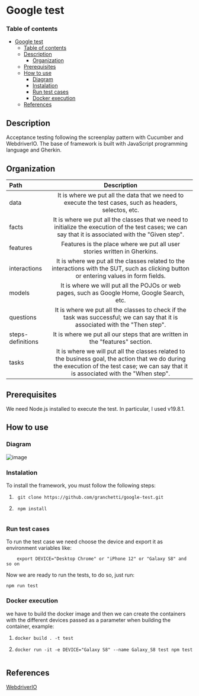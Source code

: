 # Google test


### Table of contents

- [Google test](#google-test)
    - [Table of contents](#table-of-contents)
  - [Description](#description)
    - [Organization](#organization)
  - [Prerequisites](#prerequisites)
  - [How to use](#how-to-use)
    - [Diagram](#diagram)
    - [Instalation](#instalation)
    - [Run test cases](#run-test-cases)
    - [Docker execution](#docker-execution)
  - [References](#references)


## Description

Acceptance testing following the screenplay pattern with Cucumber and WebdriverIO. The base of framework is built with JavaScript programming language and Gherkin.


## Organization

| Path | Description |
| :--- | :---: |
| data | It is where we put all the data that we need to execute the test cases, such as headers, selectos, etc. |
| facts | It is where we put all the classes that we need to initialize the execution of the test cases; we can say that it is associated with the "Given step". |
| features | Features is the place where we put all user stories written in Gherkins. |
| interactions | It is where we put all the classes related to the interactions with the SUT, such as clicking button or entering values in form fields. |
| models | It is where we will put all the POJOs or web pages, such as Google Home, Google Search, etc. |
| questions | It is where we put all the classes to check if the task was successful; we can say that it is associated with the "Then step". |
| steps-definitions | It is where we put all our steps that are written in the "features" section. |
| tasks | It is where we will put all the classes related to the business goal, the action that we do during the execution of the test case; we can say that it is associated with the "When step". |


## Prerequisites

We need Node.js installed to execute the test. In particular, I used v19.8.1.


## How to use 


### Diagram
         
![image](https://drive.google.com/uc?export=view&id=1vmdSq9QnPjPlLsi_L-o4nEXVRz6KW4BS)


### Instalation

To install the framework, you must follow the following steps:   

1. ``` 
    git clone https://github.com/granchetti/google-test.git
2. ```
    npm install
    
### Run test cases 

To run the test case we need choose the device and export it as environment variables like:

``` 
    export DEVICE="Desktop Chrome" or "iPhone 12" or "Galaxy S8" and so on
```
Now we are ready to run the tests, to do so, just run:
```
npm run test
```

### Docker execution

we have to build the docker image and then we can create the containers with the different devices passed as a parameter when building the container, example:

1. ``` 
   docker build . -t test
2. ```
   docker run -it -e DEVICE="Galaxy S8" --name Galaxy_S8 test npm test
   
   
## References

[WebdriverIO](https://webdriver.io/)
